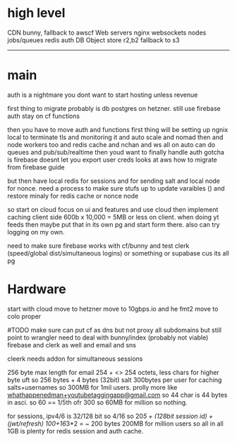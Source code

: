 # high level

CDN
	bunny, fallback to awscf
Web servers
	nginx
		websockets
	nodes
	jobs/queues
	redis
	auth
DB
Object store
	r2,b2 fallback to s3
	
-----------------------------------------
# main

auth is a nightmare
you dont want to start hosting unless revenue

first thing to migrate probably is db
postgres on hetzner.
still use firebase auth 
stay on cf functions

then you have to move auth and functions
first thing will be setting up ngnix local to terminate tls
and monitoring it and auto scale and nomad
then and node workers too and redis cache and nchan and ws
all on auto
can do queues and pub/sub/realtime
then youd want to finally handle auth
gotcha is firebase doesnt let you export user creds looks at aws how to migrate from firebase guide

but then have local redis for sessions and for sending salt and local node for nonce.
need a process to make sure stufs up to update varaibles () and restore
minaly for redis cache or nonce node

so start on cloud
focus on ui and features and use cloud
then implement caching client side
600b x 10,000 = 5MB or less on client.
when doing yt feeds then maybe put that in its own pg and start form there.
also can try logging on my own. 

need to make sure firebase works with cf/bunny
and test clerk (speed/global dist/simultaneous logins) or something or supabase cus its all pg

# Hardware
start with cloud
move to hetzner
move to 10gbps.io and he fmt2
move to colo proper


#TODO
make sure can put cf as dns but not proxy all subdomains
but still point to wrangler
need to deal with bunny/index (probably not viable)
firebase and clerk as well and email and sns

cleerk needs addon for simultaneous sessions


256 byte max length for email
254 + <>
254 octets, less chars for higher byte uft
so 256 bytes + 4 bytes (32bit) salt
300bytes per user for caching salts+usernames
so 300MB for 1mil users. prolly more like
whathappenedman+youtubetaggingapp@gmail.com
so 44 char is 44 bytes in asci. so 60 == 1/5th ofr 300
so 60MB for million so nothing.

for sessions, ipv4/6 is 32/128 bit so 4/16
so 20*5 + (128bit session id) + (jwt/refresh)
100+16*3*2 = ~ 200 bytes
200MB for million users so all in all 1GB is plenty for redis session and auth cache.